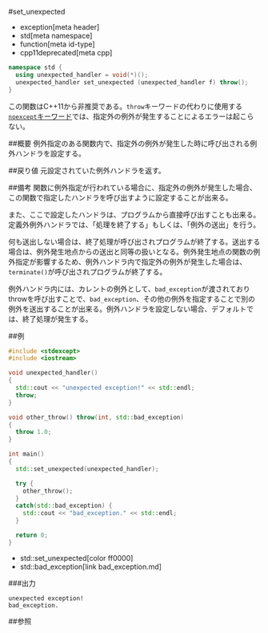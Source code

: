 #set_unexpected
* exception[meta header]
* std[meta namespace]
* function[meta id-type]
* cpp11deprecated[meta cpp]

```cpp
namespace std {
  using unexpected_handler = void(*)();
  unexpected_handler set_unexpected (unexpected_handler f) throw();
}
```

この関数はC++11から非推奨である。`throw`キーワードの代わりに使用する[`noexcept`キーワード](/lang/cpp11/noexcept.md)では、指定外の例外が発生することによるエラーは起こらない。

##概要
例外指定のある関数内で、指定外の例外が発生した時に呼び出される例外ハンドラを設定する。


##戻り値
元設定されていた例外ハンドラを返す。


##備考
関数に例外指定が行われている場合に、指定外の例外が発生した場合、この関数で指定したハンドラを呼び出すように設定することが出来る。

また、ここで設定したハンドラは、プログラムから直接呼び出すことも出来る。定義外例外ハンドラでは、「処理を終了する」もしくは、「例外の送出」を行う。

何も送出しない場合は、終了処理が呼び出されプログラムが終了する。送出する場合は、例外発生地点からの送出と同等の扱いとなる。例外発生地点の関数の例外指定が影響するため、例外ハンドラ内で指定外の例外が発生した場合は、`terminate()`が呼び出されプログラムが終了する。

例外ハンドラ内には、カレントの例外として、`bad_exception`が渡されておりthrowを呼び出すことで、`bad_exception`、その他の例外を指定することで別の例外を送出することが出来る。例外ハンドラを設定しない場合、デフォルトでは、終了処理が発生する。


##例

```cpp
#include <stdexcept>
#include <iostream>

void unexpected_handler()
{
  std::cout << "unexpected exception!" << std::endl;
  throw;
}

void other_throw() throw(int, std::bad_exception)
{
  throw 1.0;
}

int main()
{
  std::set_unexpected(unexpected_handler);

  try {
    other_throw();
  }
  catch(std::bad_exception) {
    std::cout << "bad_exception." << std::endl;
  }

  return 0;
}
```
* std::set_unexpected[color ff0000]
* std::bad_exception[link bad_exception.md]

###出力
```
unexpected exception!
bad_exception.
```

##参照

